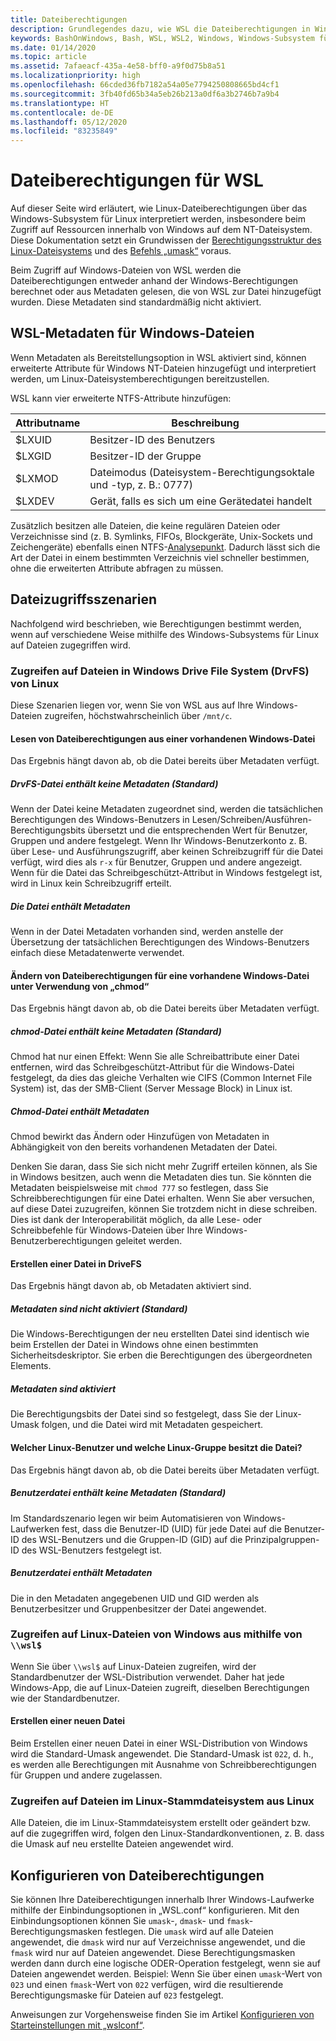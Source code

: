 ```yaml
---
title: Dateiberechtigungen
description: Grundlegendes dazu, wie WSL die Dateiberechtigungen in Windows bestimmt
keywords: BashOnWindows, Bash, WSL, WSL2, Windows, Windows-Subsystem für Linux, Windows-Subsystem, Ubuntu, Debian, Suse, Windows 10, Dateiberechtigungen
ms.date: 01/14/2020
ms.topic: article
ms.assetid: 7afaeacf-435a-4e58-bff0-a9f0d75b8a51
ms.localizationpriority: high
ms.openlocfilehash: 66cded36fb7182a54a05e7794250808665bd4cf1
ms.sourcegitcommit: 3fb40fd65b34a5eb26b213a0df6a3b2746b7a9b4
ms.translationtype: HT
ms.contentlocale: de-DE
ms.lasthandoff: 05/12/2020
ms.locfileid: "83235849"
---
```

# <a name="file-permissions-for-wsl"></a>Dateiberechtigungen für WSL

Auf dieser Seite wird erläutert, wie Linux-Dateiberechtigungen über das Windows-Subsystem für Linux interpretiert werden, insbesondere beim Zugriff auf Ressourcen innerhalb von Windows auf dem NT-Dateisystem. Diese Dokumentation setzt ein Grundwissen der [Berechtigungsstruktur des Linux-Dateisystems](https://wiki.archlinux.org/index.php/File_permissions_and_attributes) und des [Befehls „umask“](https://en.wikipedia.org/wiki/Umask) voraus.

Beim Zugriff auf Windows-Dateien von WSL werden die Dateiberechtigungen entweder anhand der Windows-Berechtigungen berechnet oder aus Metadaten gelesen, die von WSL zur Datei hinzugefügt wurden. Diese Metadaten sind standardmäßig nicht aktiviert.

## <a name="wsl-metadata-on-windows-files"></a>WSL-Metadaten für Windows-Dateien

Wenn Metadaten als Bereitstellungsoption in WSL aktiviert sind, können erweiterte Attribute für Windows NT-Dateien hinzugefügt und interpretiert werden, um Linux-Dateisystemberechtigungen bereitzustellen.

WSL kann vier erweiterte NTFS-Attribute hinzufügen:

| Attributname | Beschreibung |
| --- | --- |
| $LXUID | Besitzer-ID des Benutzers |
| $LXGID | Besitzer-ID der Gruppe |
| $LXMOD | Dateimodus (Dateisystem-Berechtigungsoktale und -typ, z. B.: 0777) |
| $LXDEV | Gerät, falls es sich um eine Gerätedatei handelt |

Zusätzlich besitzen alle Dateien, die keine regulären Dateien oder Verzeichnisse sind (z. B. Symlinks, FIFOs, Blockgeräte, Unix-Sockets und Zeichengeräte) ebenfalls einen NTFS-[Analysepunkt](https://docs.microsoft.com/windows/win32/fileio/reparse-points). Dadurch lässt sich die Art der Datei in einem bestimmten Verzeichnis viel schneller bestimmen, ohne die erweiterten Attribute abfragen zu müssen.

## <a name="file-access-scenarios"></a>Dateizugriffsszenarien

Nachfolgend wird beschrieben, wie Berechtigungen bestimmt werden, wenn auf verschiedene Weise mithilfe des Windows-Subsystems für Linux auf Dateien zugegriffen wird.

### <a name="accessing-files-in-the-windows-drive-file-system-drvfs-from-linux"></a>Zugreifen auf Dateien in Windows Drive File System (DrvFS) von Linux

Diese Szenarien liegen vor, wenn Sie von WSL aus auf Ihre Windows-Dateien zugreifen, höchstwahrscheinlich über `/mnt/c`.

#### <a name="reading-file-permissions-from-an-existing-windows-file"></a>Lesen von Dateiberechtigungen aus einer vorhandenen Windows-Datei

Das Ergebnis hängt davon ab, ob die Datei bereits über Metadaten verfügt.

##### <a name="drvfs-file-does-not-have-metadata-default"></a>DrvFS-Datei enthält keine Metadaten (Standard)

Wenn der Datei keine Metadaten zugeordnet sind, werden die tatsächlichen Berechtigungen des Windows-Benutzers in Lesen/Schreiben/Ausführen-Berechtigungsbits übersetzt und die entsprechenden Wert für Benutzer, Gruppen und andere festgelegt. Wenn Ihr Windows-Benutzerkonto z. B. über Lese- und Ausführungszugriff, aber keinen Schreibzugriff für die Datei verfügt, wird dies als `r-x` für Benutzer, Gruppen und andere angezeigt. Wenn für die Datei das Schreibgeschützt-Attribut in Windows festgelegt ist, wird in Linux kein Schreibzugriff erteilt.

##### <a name="the-file-has-metadata"></a>Die Datei enthält Metadaten

Wenn in der Datei Metadaten vorhanden sind, werden anstelle der Übersetzung der tatsächlichen Berechtigungen des Windows-Benutzers einfach diese Metadatenwerte verwendet.

#### <a name="changing-file-permissions-on-an-existing-windows-file-using-chmod"></a>Ändern von Dateiberechtigungen für eine vorhandene Windows-Datei unter Verwendung von „chmod“

Das Ergebnis hängt davon ab, ob die Datei bereits über Metadaten verfügt.

##### <a name="chmod-file-does-not-have-metadata-default"></a>chmod-Datei enthält keine Metadaten (Standard)

Chmod hat nur einen Effekt: Wenn Sie alle Schreibattribute einer Datei entfernen, wird das Schreibgeschützt-Attribut für die Windows-Datei festgelegt, da dies das gleiche Verhalten wie CIFS (Common Internet File System) ist, das der SMB-Client (Server Message Block) in Linux ist.

##### <a name="chmod-file-has-metadata"></a>Chmod-Datei enthält Metadaten

Chmod bewirkt das Ändern oder Hinzufügen von Metadaten in Abhängigkeit von den bereits vorhandenen Metadaten der Datei. 

Denken Sie daran, dass Sie sich nicht mehr Zugriff erteilen können, als Sie in Windows besitzen, auch wenn die Metadaten dies tun. Sie könnten die Metadaten beispielsweise mit `chmod 777` so festlegen, dass Sie Schreibberechtigungen für eine Datei erhalten. Wenn Sie aber versuchen, auf diese Datei zuzugreifen, können Sie trotzdem nicht in diese schreiben. Dies ist dank der Interoperabilität möglich, da alle Lese- oder Schreibbefehle für Windows-Dateien über Ihre Windows-Benutzerberechtigungen geleitet werden.

#### <a name="creating-a-file-in-drivefs"></a>Erstellen einer Datei in DriveFS

Das Ergebnis hängt davon ab, ob Metadaten aktiviert sind.

##### <a name="metadata-is-not-enabled-default"></a>Metadaten sind nicht aktiviert (Standard)

Die Windows-Berechtigungen der neu erstellten Datei sind identisch wie beim Erstellen der Datei in Windows ohne einen bestimmten Sicherheitsdeskriptor. Sie erben die Berechtigungen des übergeordneten Elements.

##### <a name="metadata-is-enabled"></a>Metadaten sind aktiviert

Die Berechtigungsbits der Datei sind so festgelegt, dass Sie der Linux-Umask folgen, und die Datei wird mit Metadaten gespeichert.

#### <a name="which-linux-user-and-linux-group-owns-the-file"></a>Welcher Linux-Benutzer und welche Linux-Gruppe besitzt die Datei? 

Das Ergebnis hängt davon ab, ob die Datei bereits über Metadaten verfügt.

##### <a name="user-file-does-not-have-metadata-default"></a>Benutzerdatei enthält keine Metadaten (Standard)

Im Standardszenario legen wir beim Automatisieren von Windows-Laufwerken fest, dass die Benutzer-ID (UID) für jede Datei auf die Benutzer-ID des WSL-Benutzers und die Gruppen-ID (GID) auf die Prinzipalgruppen-ID des WSL-Benutzers festgelegt ist.

##### <a name="user-file-has-metadata"></a>Benutzerdatei enthält Metadaten

Die in den Metadaten angegebenen UID und GID werden als Benutzerbesitzer und Gruppenbesitzer der Datei angewendet.

### <a name="accessing-linux-files-from-windows-using-wsl"></a>Zugreifen auf Linux-Dateien von Windows aus mithilfe von `\\wsl$`

Wenn Sie über `\\wsl$` auf Linux-Dateien zugreifen, wird der Standardbenutzer der WSL-Distribution verwendet. Daher hat jede Windows-App, die auf Linux-Dateien zugreift, dieselben Berechtigungen wie der Standardbenutzer.

#### <a name="creating-a-new-file"></a>Erstellen einer neuen Datei

Beim Erstellen einer neuen Datei in einer WSL-Distribution von Windows wird die Standard-Umask angewendet. Die Standard-Umask ist `022`, d. h., es werden alle Berechtigungen mit Ausnahme von Schreibberechtigungen für Gruppen und andere zugelassen. 

### <a name="accessing-files-in-the-linux-root-file-system-from-linux"></a>Zugreifen auf Dateien im Linux-Stammdateisystem aus Linux

Alle Dateien, die im Linux-Stammdateisystem erstellt oder geändert bzw. auf die zugegriffen wird, folgen den Linux-Standardkonventionen, z. B. dass die Umask auf neu erstellte Dateien angewendet wird.

## <a name="configuring-file-permissions"></a>Konfigurieren von Dateiberechtigungen

Sie können Ihre Dateiberechtigungen innerhalb Ihrer Windows-Laufwerke mithilfe der Einbindungsoptionen in „WSL.conf“ konfigurieren. Mit den Einbindungsoptionen können Sie `umask`-, `dmask`- und `fmask`-Berechtigungsmasken festlegen. Die `umask` wird auf alle Dateien angewendet, die `dmask` wird nur auf Verzeichnisse angewendet, und die `fmask` wird nur auf Dateien angewendet. Diese Berechtigungsmasken werden dann durch eine logische ODER-Operation festgelegt, wenn sie auf Dateien angewendet werden. Beispiel: Wenn Sie über einen `umask`-Wert von `023` und einen `fmask`-Wert von `022` verfügen, wird die resultierende Berechtigungsmaske für Dateien auf `023` festgelegt.

Anweisungen zur Vorgehensweise finden Sie im Artikel [Konfigurieren von Starteinstellungen mit „wslconf“](./wsl-config.md#configure-launch-settings-with-wslconf).
